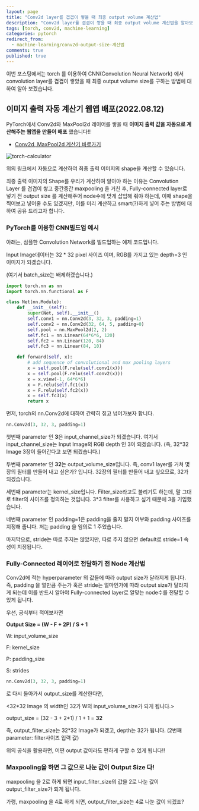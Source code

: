 ```yaml
---
layout: page
title: "Conv2d layer를 겹겹이 쌓을 때 최종 output volume 계산법"
description: "Conv2d layer를 겹겹이 쌓을 때 최종 output volume 계산법을 알아보겠습니다."
tags: [torch, conv2d, machine-learning]
categories: pytorch
redirect_from:
  - machine-learning/conv2d-output-size-계산법
comments: true
published: true
---
```


이번 포스팅에서는 torch 를 이용하여 CNN(Convolution Neural Network) 에서 convolution layer를 겹겹이 쌓았을 때 최종 output volume size를 구하는 방법에 대하여 알아 보겠습니다.


## 이미지 출력 자동 계산기 웹앱 배포(2022.08.12)

PyTorch에서 Conv2d와 MaxPool2d 레이어를 쌓을 때 **이미지 출력 값을 자동으로 계산해주는 웹앱을 만들어 배포** 했습니다!!

- [Conv2d, MaxPool2d 계산기 바로가기](https://bit.ly/torch-calc)


![torch-calculator](../images/2018-10-01/demo.gif)



위의 링크에서 자동으로 계산하여 최종 출력 이미지의 shape을 계산할 수 있습니다.


최종 출력 이미지의 Shape를 우리가 계산하여 알아야 하는 이유는 Convolution Layer 를 겹겹이 쌓고 중간중간 maxpooling 을 거친 후, Fully-connected layer로 넣기 전 output size 를 계산해주어 node수에 맞게 삽입해 줘야 하는데, 이때 shape을 찍어보고 넣어줄 수도 있겠지만, 이를 미리 계산하고 smart(?)하게 넣어 주는 방법에 대하여 공유 드리고자 합니다.



### PyTorch를 이용한 CNN빌드업 예시

아래는, 심플한 Convolution Network를 빌드업하는 예제 코드입니다.

Input Image데이터는 32 * 32 pixel 사이즈 이며, RGB를 가지고 있는 depth=3 인 이미지가 되겠습니다.

(여기서 batch_size는 배제하겠습니다.)

```python
import torch.nn as nn
import torch.nn.functional as F

class Net(nn.Module):
    def __init__(self):
        super(Net, self).__init__()
        self.conv1 = nn.Conv2d(3, 32, 3, padding=1)
        self.conv2 = nn.Conv2d(32, 64, 5, padding=0)
        self.pool = nn.MaxPool2d(2, 2)
        self.fc1 = nn.Linear(64*6*6, 120)
        self.fc2 = nn.Linear(120, 84)
        self.fc3 = nn.Linear(84, 10)

    def forward(self, x):
        # add sequence of convolutional and max pooling layers
        x = self.pool(F.relu(self.conv1(x)))
        x = self.pool(F.relu(self.conv2(x)))
        x = x.view(-1, 64*6*6)
        x = F.relu(self.fc1(x))
        x = F.relu(self.fc2(x))
        x = self.fc3(x)
        return x
```



먼저, torch의 nn.Conv2d에 대하여 간략히 짚고 넘어가보자 합니다.

```python
nn.Conv2d(3, 32, 3, padding=1)
```



첫번째 parameter 인 **3**은 input_channel_size가 되겠습니다. 여기서 input_channel_size는 Input Image의 RGB depth 인 3이 되겠습니다. (즉, 32*32 Image 3장이 들어간다고 보면 되겠습니다.)



두번째 parameter 인 **32**는 output_volume_size입니다. 즉, conv1 layer를 거쳐 몇장의 필터를 만들어 내고 싶은가? 입니다. 32장의 필터를 만들어 내고 싶으므로, 32가 되겠습니다.



세번째 parameter는 kernel_size입니다. Filter_size라고도 불리기도 하는데, 말 그대로 filter의 사이즈를 정의하는 것입니다. 3*3 filter를 사용하고 싶기 때문에 3을 기입했습니다. 



네번째 parameter 인 padding=1은 padding을 줄지 말지 여부와 padding 사이즈를 지정해 줍니다. 저는 padding 을 임의로 1 주었습니다.



마지막으로, stride는 따로 주지는 않았지만, 따로 주지 않으면 default로 stride=1 속성이 지정됩니다.



### Fully-Connected 레이어로 전달하기 전 Node 계산법

Conv2d에 적는 hyperparameter 의 값들에 따라 output size가 달라지게 됩니다. 즉, padding 을 얼만큼 주는가 혹은 stride는 얼마인가에 따라 output size가 달라지게 되는데 이를 반드시 알아야 Fully-connected layer로 알맞는 node수를 전달할 수 있게 됩니다.



우선, 공식부터 적어보자면

**Output Size = (W - F + 2P) / S + 1**



W: input_volume_size

F: kernel_size

P: padding_size

S: strides



```python
nn.Conv2d(3, 32, 3, padding=1)
```

로 다시 돌아가서 output_size를 계산한다면,

<32*32 Image 의 width인 32가 W의 input_volume_size가 되게 됩니다.>

output_size = (32 - 3 + 2*1) / 1 + 1 = **32**



즉, output_filter_size는 32*32 Image가 되겠고, depth는 32가 됩니다. (2번째 parameter: filter사이즈 입력 값)

위의 공식을 활용하면, 어떤 output 값이라도 편하게 구할 수 있게 됩니다!!



### Maxpooling을 하면 그 값으로 나눈 값이 Output Size 다!



maxpooling 을 2로 하게 되면 input_filter_size의 값을 2로 나눈 값이 output_filter_size가 되게 됩니다.

가령, maxpooling 을 4로 하게 되면, output_filter_size는 4로 나눈 값이 되겠죠?

